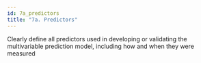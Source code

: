 ```yaml
---
id: 7a_predictors
title: "7a. Predictors"
---
```

Clearly define all predictors used in developing or validating the multivariable prediction model, including how and when they were measured